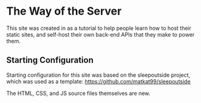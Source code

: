 # The Way of the Server

This site was created in as a tutorial to help people learn how to host their static sites, and self-host their own back-end APIs that they make to power them.

## Starting Configuration

Starting configuration for this site was based on the sleepoutside project, which was used as a template: https://github.com/matkat99/sleepoutside

The HTML, CSS, and JS source files themselves are new.
